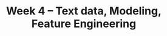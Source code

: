 ---
title: "Week 4 \u2013 Text data, Modeling, Feature Engineering"
weekNumber: 4
days:

  - date: '2024-08-26'
    events:
      - name: LAB 6
        type: lab
        title: HTTP and HTML
        url: https://github.com/dsc-courses/dsc80-2024-ss2/tree/main/labs/lab06
        reading: ''

  - date: '2024-08-27'
    events:
      - name: LEC 12
        type: lecture
        title: Text Features
        blank: resources/lectures/lec12/lec12.html
        # filled: resources/lectures/lec12/lec12.html
        reading: '[Ch. 13.4](https://learningds.org/ch/13/text_sotu.html)'
      - name: LEC 13
        type: lecture
        title: Linear Regression
        blank: resources/lectures/lec13/lec13.html
        # filled: resources/lectures/lec13/lec13.html
        reading: '[Ch. 15.0-15.6](https://learningds.org/ch/15/linear_intro.html)'

  - date: '2024-08-28'
    events:
      - name: PROJ 3
        type: proj
        title: Project 3
        reading: ''
        url: https://github.com/dsc-courses/dsc80-2024-ss2/tree/main/projects/03-language_models
      - name: DISC 4
        type: disc
        blank: discussions/disc04/disc04_worksheet.pdf
        title: Exam Prep
        # reading: '[Slides](discussions/disc07/disc07.pdf)'
        # reading: '[Slides](discussions/disc08/disc08.pdf)'

  - date: '2024-08-29'
    events:
      - name: LEC 14
        type: lecture
        title: Feature Engineering
        # blank: resources/lectures/lec14/lec14-live.html
        # filled: resources/lectures/lec14/lec14.html
        reading: '[Ch. 15.7-15.9](https://learningds.org/ch/15/linear_feature_eng.html)'
      - name: LEC 15
        type: lecture
        title: Pipelines, Multicollinearity, and Generalization
        # blank: resources/lectures/lec15/lec15-live.html
        # filled: resources/lectures/lec15/lec15.html
        # podcast: https://www.youtube.com/watch?v=2H9vuv-5oVo
        reading: '[Ch. 16](https://learningds.org/ch/16/ms_train_test.html), [17.6](https://learningds.org/ch/17/inf_pred_gen_prob.html)'

  - date: '2024-08-30'
    events:
      - name: LAB 7
        type: lab
        title: Regular Expressions and Text Data
        url: https://github.com/dsc-courses/dsc80-2024-ss2/tree/main/labs/lab07
        reading: ''
---